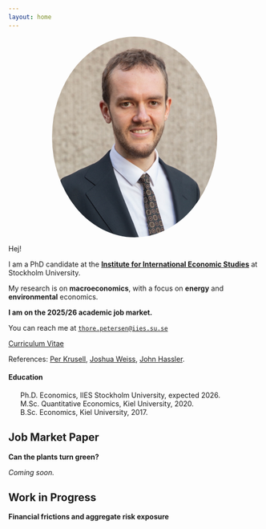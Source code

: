 ```yaml
---
layout: home 
---
```


<img src="/assets/photo.jpeg" style="border-radius: 50%; width: 330px; height: 400px; object-fit: cover; display: block; margin: 0 auto;">

Hej!

I am a PhD candidate at the [**Institute for International Economic Studies**](https://www.su.se/institute-for-international-economic-studies/) at Stockholm University.

My research is on **macroeconomics**, with a focus on **energy** and **environmental** economics.

**I am on the 2025/26 academic job market.**

You can reach me at [`thore.petersen@iies.su.se`](mailto:thore.petersen@iies.su.se)

[Curriculum Vitae](https://thorepet.github.io/assets/tpetersen_cv.pdf)

References: [Per Krusell](http://perseus.iies.su.se/~pkrus/), [Joshua Weiss](https://sites.google.com/site/weissjoshuam/home), [John Hassler](http://hassler-j.iies.su.se/).

#### Education

<ul style="list-style-type: none;">
  <li>Ph.D. Economics, IIES Stockholm University, expected 2026.</li>
  <li>M.Sc. Quantitative Economics, Kiel University, 2020.</li>
  <li>B.Sc. Economics, Kiel University, 2017.</li>
</ul>

## Job Market Paper

**Can the plants turn green?**

*Coming soon.*

## Work in Progress

**Financial frictions and aggregate risk exposure**
